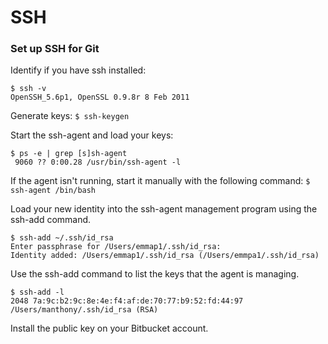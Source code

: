 # SSH

### Set up SSH for Git
Identify if you have ssh installed:
```
$ ssh -v
OpenSSH_5.6p1, OpenSSL 0.9.8r 8 Feb 2011
```

Generate keys:
`$ ssh-keygen`

Start the ssh-agent and load your keys:
```
$ ps -e | grep [s]sh-agent
 9060 ?? 0:00.28 /usr/bin/ssh-agent -l
```

If the agent isn't running, start it manually with the following command:
`$ ssh-agent /bin/bash`

Load your new identity into the ssh-agent management program using the ssh-add command.
```
$ ssh-add ~/.ssh/id_rsa
Enter passphrase for /Users/emmap1/.ssh/id_rsa:
Identity added: /Users/emmap1/.ssh/id_rsa (/Users/emmpa1/.ssh/id_rsa)
```

Use the ssh-add command to list the keys that the agent is managing.
```
$ ssh-add -l
2048 7a:9c:b2:9c:8e:4e:f4:af:de:70:77:b9:52:fd:44:97 /Users/manthony/.ssh/id_rsa (RSA)
```

Install the public key on your Bitbucket account.
